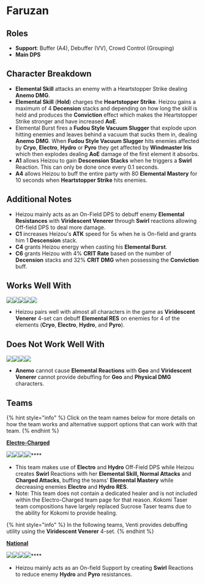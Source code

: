 # Faruzan

## Roles

* **Support**: Buffer (A4), Debuffer (VV), Crowd Control (Grouping)
* **Main DPS**

## Character Breakdown

* **Elemental Skill** attacks an enemy with a Heartstopper Strike dealing **Anemo DMG**.
* **Elemental Skill** (**Hold**) charges the **Heartstopper Strike**. Heizou gains a maximum of 4 **Decension** stacks and depending on how long the skill is held and produces the **Conviction** effect which makes the Heartstopper Strike stronger and have increased **AoE**.
* Elemental Burst fires a **Fudou Style Vacuum Slugger** that explode upon hitting enemies and leaves behind a vacuum that sucks them in, dealing **Anemo** **DMG**. When **Fudou Style Vacuum Slugger** hits enemies affected by **Cryo**, **Electro**, **Hydro** or **Pyro** they get affected by **Windmaster Iris** which then explodes dealing **AoE** damage of the first element it absorbs.
* **A1** allows Heizou to gain **Descension Stacks** when he triggers a **Swirl** Reaction. This can only be done once every 0.1 seconds.
* **A4** allows Heizou to buff the entire party with 80 **Elemental Mastery** for 10 seconds when **Heartstopper Strike** hits enemies.

## **Additional Notes**

* Heizou mainly acts as an On-Field DPS to debuff enemy **Elemental Resistances** with **Viridescent Venerer** through **Swirl** reactions allowing Off-field DPS to deal more damage.
* **C1** increases Heizou's **ATK** speed for 5s when he is On-field and grants him 1 **Descension** stack.
* **C4** grants Heizou energy when casting his **Elemental Burst**.
* **C6** grants Heizou with 4% **CRIT Rate** based on the number of **Decension** stacks and 32% **CRIT DMG** when possessing the **Conviction** buff.

## Works Well With

![](../../.gitbook/assets/ui\_icon\_anemo.webp)![](../../.gitbook/assets/ui\_icon\_pyro.webp)![](../../.gitbook/assets/ui\_icon\_hydro.webp)![](../../.gitbook/assets/ui\_icon\_cryo.webp)![](../../.gitbook/assets/ui\_icon\_electro.webp)

* Heizou pairs well with almost all characters in the game as **Viridescent Venerer** 4-set can debuff **Elemental RES** on enemies for 4 of the elements (**Cryo**, **Electro**, **Hydro**, and **Pyro**).

## Does Not Work Well With

![](../../.gitbook/assets/ui\_icon\_geo.webp)![](../../.gitbook/assets/ui\_avataricon\_eula.png)![](../../.gitbook/assets/ui\_avataricon\_razor.png)![](../../.gitbook/assets/ui\_avataricon\_xinyan.png)

* **Anemo** cannot cause **Elemental Reactions** with **Geo** and **Viridescent Venerer** cannot provide debuffing for **Geo** and **Physical DMG** characters.

## Teams

{% hint style="info" %}
Click on the team names below for more details on how the team works and alternative support options that can work with that team.
{% endhint %}

****[**Electro-Charged**](../../teams/electro-charged.md)****

****![](../../.gitbook/assets/ui\_avataricon\_heizou.png)****![](../../.gitbook/assets/ui\_avataricon\_beidou.png)****![](../../.gitbook/assets/ui\_avataricon\_xingqiu.png)****![](../../.gitbook/assets/ui\_avataricon\_fischl.png)****

* This team makes use of **Electro** and **Hydro** Off-Field DPS while Heizou creates **Swirl** Reactions with her **Elemental Skill, Normal Attacks** and **Charged Attacks**, buffing the teams' **Elemental Mastery** while decreasing enemies **Electro** and **Hydro** **RES**.
* Note: This team does not contain a dedicated healer and is not included within the Electro-Charged team page for that reason. Kokomi Taser team compositions have largely replaced Sucrose Taser teams due to the ability for Kokomi to provide healing.

{% hint style="info" %}
In the following teams, Venti provides debuffing utility using the **Viridescent Venerer** 4-set.
{% endhint %}

****[**National**](../../teams/national.md)****

****![](../../.gitbook/assets/ui\_avataricon\_heizou.png)****![](../../.gitbook/assets/ui\_avataricon\_xiangling.png)****![](../../.gitbook/assets/ui\_avataricon\_xingqiu.png)****![](../../.gitbook/assets/ui\_avataricon\_bennett.png)****

* Heizou mainly acts as an On-field Support by creating **Swirl** Reactions to reduce enemy **Hydro** and **Pyro** resistances.
